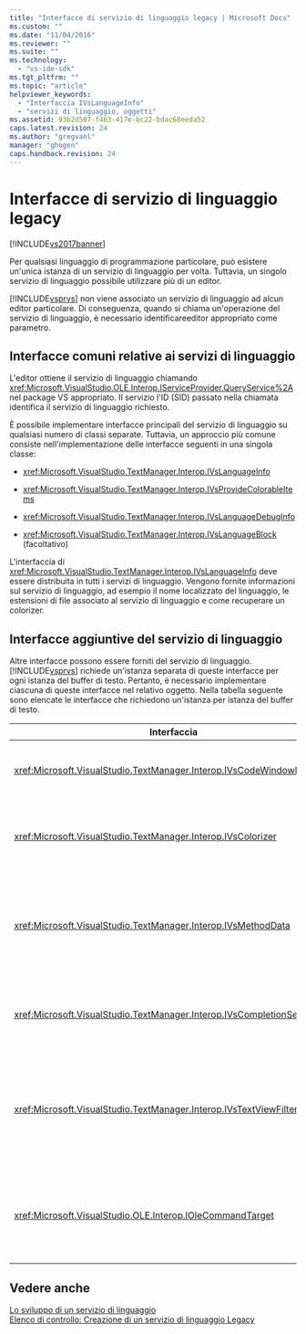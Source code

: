 ```yaml
---
title: "Interfacce di servizio di linguaggio legacy | Microsoft Docs"
ms.custom: ""
ms.date: "11/04/2016"
ms.reviewer: ""
ms.suite: ""
ms.technology: 
  - "vs-ide-sdk"
ms.tgt_pltfrm: ""
ms.topic: "article"
helpviewer_keywords: 
  - "Interfaccia IVsLanguageInfo"
  - "servizi di linguaggio, oggetti"
ms.assetid: 03b2d507-f463-417e-bc22-bdac68eeda52
caps.latest.revision: 24
ms.author: "gregvanl"
manager: "ghogen"
caps.handback.revision: 24
---
```

# Interfacce di servizio di linguaggio legacy
[!INCLUDE[vs2017banner](../../code-quality/includes/vs2017banner.md)]

Per qualsiasi linguaggio di programmazione particolare, può esistere un'unica istanza di un servizio di linguaggio per volta.  Tuttavia, un singolo servizio di linguaggio possibile utilizzare più di un editor.  
  
 [!INCLUDE[vsprvs](../../code-quality/includes/vsprvs_md.md)] non viene associato un servizio di linguaggio ad alcun editor particolare.  Di conseguenza, quando si chiama un'operazione del servizio di linguaggio, è necessario identificareeditor appropriato come parametro.  
  
## Interfacce comuni relative ai servizi di linguaggio  
 L'editor ottiene il servizio di linguaggio chiamando <xref:Microsoft.VisualStudio.OLE.Interop.IServiceProvider.QueryService%2A> nel package VS appropriato.  Il servizio l'ID \(SID\) passato nella chiamata identifica il servizio di linguaggio richiesto.  
  
 È possibile implementare interfacce principali del servizio di linguaggio su qualsiasi numero di classi separate.  Tuttavia, un approccio più comune consiste nell'implementazione delle interfacce seguenti in una singola classe:  
  
-   <xref:Microsoft.VisualStudio.TextManager.Interop.IVsLanguageInfo>  
  
-   <xref:Microsoft.VisualStudio.TextManager.Interop.IVsProvideColorableItems>  
  
-   <xref:Microsoft.VisualStudio.TextManager.Interop.IVsLanguageDebugInfo>  
  
-   <xref:Microsoft.VisualStudio.TextManager.Interop.IVsLanguageBlock> \(facoltativo\)  
  
 L'interfaccia di <xref:Microsoft.VisualStudio.TextManager.Interop.IVsLanguageInfo> deve essere distribuita in tutti i servizi di linguaggio.  Vengono fornite informazioni sul servizio di linguaggio, ad esempio il nome localizzato del linguaggio, le estensioni di file associato al servizio di linguaggio e come recuperare un colorizer.  
  
## Interfacce aggiuntive del servizio di linguaggio  
 Altre interfacce possono essere forniti del servizio di linguaggio.  [!INCLUDE[vsprvs](../../code-quality/includes/vsprvs_md.md)] richiede un'istanza separata di queste interfacce per ogni istanza del buffer di testo.  Pertanto, è necessario implementare ciascuna di queste interfacce nel relativo oggetto.  Nella tabella seguente sono elencate le interfacce che richiedono un'istanza per istanza del buffer di testo.  
  
|Interfaccia|Descrizione|  
|-----------------|-----------------|  
|<xref:Microsoft.VisualStudio.TextManager.Interop.IVsCodeWindowManager>|Gestisce le aree di controllo della finestra del codice, come la barra a discesa.  È possibile ottenere questa interfaccia tramite il metodo di <xref:Microsoft.VisualStudio.TextManager.Interop.IVsLanguageInfo.GetCodeWindowManager%2A> .  Esiste un <xref:Microsoft.VisualStudio.TextManager.Interop.IVsCodeWindowManager> per finestra del codice.|  
|<xref:Microsoft.VisualStudio.TextManager.Interop.IVsColorizer>|Colore delle parole chiave e i delimitatori del linguaggio.  È possibile ottenere questa interfaccia tramite il metodo di <xref:Microsoft.VisualStudio.TextManager.Interop.IVsLanguageInfo.GetColorizer%2A> .  <xref:Microsoft.VisualStudio.TextManager.Interop.IVsColorizer> viene chiamato in fase di disegno.  Evitare lavoro calcolo\-intensivo in <xref:Microsoft.VisualStudio.TextManager.Interop.IVsColorizer> o le prestazioni potrebbero che.|  
|<xref:Microsoft.VisualStudio.TextManager.Interop.IVsMethodData>|Fornisce le descrizioni comandi di parametro di IntelliSense.  Quando il servizio di linguaggio riconosce un carattere che indica che i dati del metodo deve essere visualizzato, ad esempio una parentesi di apertura, chiama il metodo di <xref:Microsoft.VisualStudio.TextManager.Interop.IVsMethodTipWindow.SetMethodData%2A> per notificare alla visualizzazione di testo che il servizio di linguaggio è pronto per visualizzare una descrizione comando di informazioni sul parametro.  Le chiamate della visualizzazione di testo quindi nuovamente al servizio di linguaggio tramite i metodi di <xref:Microsoft.VisualStudio.TextManager.Interop.IVsMethodData> interfaccia per ottenere le informazioni necessarie per visualizzare la descrizione comando.|  
|<xref:Microsoft.VisualStudio.TextManager.Interop.IVsCompletionSet>|Consente il completamento di istruzioni in IntelliSense.  Quando il servizio di linguaggio è pronto per visualizzare un elenco di completamento, chiama il metodo di <xref:Microsoft.VisualStudio.TextManager.Interop.IVsTextView.UpdateCompletionStatus%2A> nella visualizzazione di testo.  Le chiamate della visualizzazione di testo quindi nuovamente al servizio di linguaggio utilizzare i metodi in <xref:Microsoft.VisualStudio.TextManager.Interop.IVsCompletionSet> oggetto.|  
|<xref:Microsoft.VisualStudio.TextManager.Interop.IVsTextViewFilter>|Consente la modifica della visualizzazione di testo utilizzando il gestore comando.  La classe in cui si implementa l'interfaccia di <xref:Microsoft.VisualStudio.TextManager.Interop.IVsTextViewFilter> necessario implementare anche l'interfaccia di <xref:Microsoft.VisualStudio.OLE.Interop.IOleCommandTarget> .  La visualizzazione di testo recupera l'oggetto di <xref:Microsoft.VisualStudio.TextManager.Interop.IVsTextViewFilter> eseguire una query l'oggetto di <xref:Microsoft.VisualStudio.OLE.Interop.IOleCommandTarget> passato al metodo di <xref:Microsoft.VisualStudio.TextManager.Interop.IVsTextView.AddCommandFilter%2A> .  Deve essere un oggetto di <xref:Microsoft.VisualStudio.TextManager.Interop.IVsTextViewFilter> per ogni visualizzazione.|  
|<xref:Microsoft.VisualStudio.OLE.Interop.IOleCommandTarget>|Rileva i controlli i tipi di utenti nella finestra del codice.  Monitorare l'output dall'implementazione di <xref:Microsoft.VisualStudio.OLE.Interop.IOleCommandTarget> per fornire informazioni di completamento personalizzate e visualizzare la modifica<br /><br /> Per passare l'oggetto di <xref:Microsoft.VisualStudio.OLE.Interop.IOleCommandTarget> la visualizzazione di testo, <xref:Microsoft.VisualStudio.TextManager.Interop.IVsTextView.AddCommandFilter%2A>di chiamata.|  
  
## Vedere anche  
 [Lo sviluppo di un servizio di linguaggio](../../extensibility/internals/developing-a-legacy-language-service.md)   
 [Elenco di controllo: Creazione di un servizio di linguaggio Legacy](../../extensibility/internals/checklist-creating-a-legacy-language-service.md)
